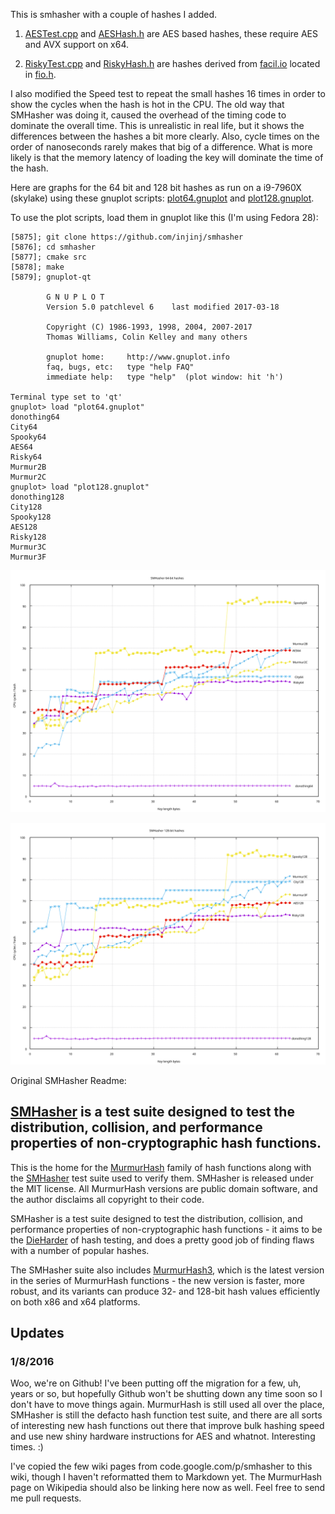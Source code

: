 This is smhasher with a couple of hashes I added.

1. [AESTest.cpp](src/AESTest.cpp) and [AESHash.h](src/AESHash.h) are AES based hashes, these
require AES and AVX support on x64.

2. [RiskyTest.cpp](src/RiskyTest.cpp) and [RiskyHash.h](src/RiskyHash.h) are hashes derived from
[facil.io](https://github.com/boazsegev/facil.io) located in [fio.h](https://github.com/boazsegev/facil.io/blob/master/lib/facil/fio.h).

I also modified the Speed test to repeat the small hashes 16 times in order to
show the cycles when the hash is hot in the CPU.  The old way that SMHasher was
doing it, caused the overhead of the timing code to dominate the overall time.
This is unrealistic in real life, but it shows the differences between the
hashes a bit more clearly.  Also, cycle times on the order of nanoseconds
rarely makes that big of a difference.  What is more likely is that the memory
latency of loading the key will dominate the time of the hash.

Here are graphs for the 64 bit and 128 bit hashes as run on a i9-7960X
(skylake) using these gnuplot scripts: [plot64.gnuplot](plot64.gnuplot)
and [plot128.gnuplot](plot128.gnuplot).

To use the plot scripts, load them in gnuplot like this (I'm using Fedora 28):

```console
[5875]; git clone https://github.com/injinj/smhasher
[5876]; cd smhasher
[5877]; cmake src
[5878]; make
[5879]; gnuplot-qt

        G N U P L O T
        Version 5.0 patchlevel 6    last modified 2017-03-18

        Copyright (C) 1986-1993, 1998, 2004, 2007-2017
        Thomas Williams, Colin Kelley and many others

        gnuplot home:     http://www.gnuplot.info
        faq, bugs, etc:   type "help FAQ"
        immediate help:   type "help"  (plot window: hit 'h')

Terminal type set to 'qt'
gnuplot> load "plot64.gnuplot"
donothing64
City64
Spooky64
AES64
Risky64
Murmur2B
Murmur2C
gnuplot> load "plot128.gnuplot"
donothing128
City128
Spooky128
AES128
Risky128
Murmur3C
Murmur3F
```

![plot64](plot64.svg)

![plot128](plot128.svg)

Original SMHasher Readme:

## [SMHasher](https://github.com/aappleby/smhasher/wiki) is a test suite designed to test the distribution, collision, and performance properties of non-cryptographic hash functions.

This is the home for the [MurmurHash](https://github.com/aappleby/smhasher/tree/master/src) family of hash functions along with the [SMHasher](https://github.com/aappleby/smhasher/tree/master/src) test suite used to verify them. SMHasher is released under the MIT license. All MurmurHash versions are public domain software, and the author disclaims all copyright to their code.

SMHasher is a test suite designed to test the distribution, collision, and performance properties of non-cryptographic hash functions - it aims to be the [DieHarder](http://www.phy.duke.edu/~rgb/General/dieharder.php) of hash testing, and does a pretty good job of finding flaws with a number of popular hashes.

The SMHasher suite also includes [MurmurHash3](https://github.com/aappleby/smhasher/blob/master/src/MurmurHash3.cpp), which is the latest version in the series of MurmurHash functions - the new version is faster, more robust, and its variants can produce 32- and 128-bit hash values efficiently on both x86 and x64 platforms.


## Updates

### 1/8/2016

Woo, we're on Github! I've been putting off the migration for a few, uh, years or so, but hopefully Github won't be shutting down any time soon so I don't have to move things again. MurmurHash is still used all over the place, SMHasher is still the defacto hash function test suite, and there are all sorts of interesting new hash functions out there that improve bulk hashing speed and use new shiny hardware instructions for AES and whatnot. Interesting times. :)

I've copied the few wiki pages from code.google.com/p/smhasher to this wiki, though I haven't reformatted them to Markdown yet. The MurmurHash page on Wikipedia should also be linking here now as well. Feel free to send me pull requests.
